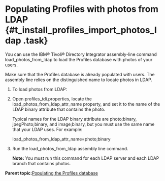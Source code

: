 # Populating Profiles with photos from LDAP {#t_install_profiles_import_photos_ldap .task}

You can use the IBM® Tivoli® Directory Integrator assembly-line command load\_photos\_from\_ldap to load the Profiles database with photos of your users.

Make sure that the Profiles database is already populated with users. The assembly line relies on the distinguished name to locate photos in LDAP.

1.  To load photos from LDAP:
2.  Open profiles\_tdi.properties, locate the load\_photos\_from\_ldap\_attr\_name property, and set it to the name of the LDAP binary attribute that contains the photo.

    Typical names for the LDAP binary attribute are photo;binary, jpegPhoto;binary, and image;binary, but you must use the same name that your LDAP uses. For example:

    load\_photos\_from\_ldap\_attr\_name=photo;binary

3.  Run the load\_photos\_from\_ldap assembly line command.

    **Note:** You must run this command for each LDAP server and each LDAP branch that contains photos.


**Parent topic:**[Populating the Profiles database](../install/t_prof_install_profiles_db.md)

